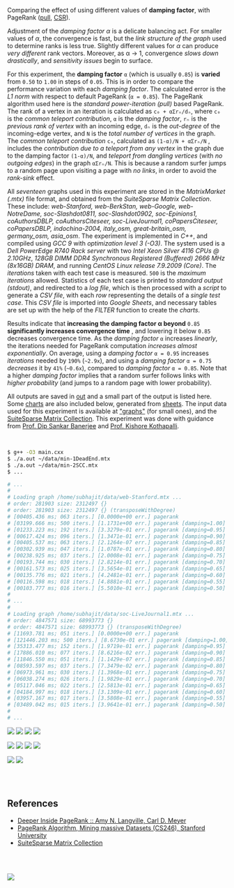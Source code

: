 Comparing the effect of using different values of **damping factor**,
with PageRank ([pull], [CSR]).

Adjustment of the *damping factor α* is a delicate balancing act. For
smaller values of *α*, the convergence is fast, but the *link structure*
*of the graph* used to determine ranks is less true. Slightly different
values for *α* can produce *very different* rank vectors. Moreover, as
α → 1, convergence *slows down drastically*, and *sensitivity issues*
begin to surface.

For this experiment, the **damping factor** `α` (which is usually `0.85`)
is **varied** from `0.50` to `1.00` in steps of `0.05`. This is in order
to compare the performance variation with each *damping factor*. The
calculated error is the *L1 norm* with respect to default PageRank
(`α = 0.85`). The PageRank algorithm used here is the *standard*
*power-iteration (pull)* based PageRank. The rank of a vertex in an
iteration is calculated as `c₀ + αΣrₙ/dₙ`, where `c₀` is the *common*
*teleport contribution*, `α` is the *damping factor*, `rₙ` is the
*previous rank of vertex* with an incoming edge, `dₙ` is the *out-degree*
of the incoming-edge vertex, and `N` is the *total number of vertices*
in the graph. The *common teleport contribution* `c₀`, calculated as
`(1-α)/N + αΣrₙ/N` , includes the *contribution due to a teleport from*
*any vertex* in the graph due to the damping factor `(1-α)/N`, and
*teleport from dangling vertices* (with *no outgoing edges*) in the
graph `αΣrₙ/N`. This is because a random surfer jumps to a random page
upon visiting a page with *no links*, in order to avoid the *rank-sink*
effect.

All *seventeen* graphs used in this experiment are stored in the
*MatrixMarket (.mtx)* file format, and obtained from the *SuiteSparse*
*Matrix Collection*. These include: *web-Stanford, web-BerkStan,*
*web-Google, web-NotreDame, soc-Slashdot0811, soc-Slashdot0902,*
*soc-Epinions1, coAuthorsDBLP, coAuthorsCiteseer, soc-LiveJournal1,*
*coPapersCiteseer, coPapersDBLP, indochina-2004, italy_osm,*
*great-britain_osm, germany_osm, asia_osm*. The experiment is implemented
in *C++*, and compiled using *GCC 9* with *optimization level 3 (-O3)*.
The system used is a *Dell PowerEdge R740 Rack server* with two *Intel*
*Xeon Silver 4116 CPUs @ 2.10GHz*, *128GB DIMM DDR4 Synchronous Registered*
*(Buffered) 2666 MHz (8x16GB) DRAM*, and running *CentOS Linux release*
*7.9.2009 (Core)*. The *iterations* taken with each test case is measured.
`500` is the *maximum iterations* allowed. Statistics of each test case is
printed to *standard output (stdout)*, and redirected to a *log file*,
which is then processed with a *script* to generate a *CSV file*, with
each *row* representing the details of a *single test case*. This
*CSV file* is imported into *Google Sheets*, and necessary tables are set
up with the help of the *FILTER* function to create the *charts*.

Results indicate that **increasing the damping factor α beyond** `0.85`
**significantly increases convergence time** , and lowering it below
`0.85` decreases convergence time. As the *damping factor* `α` increases
*linearly*, the iterations needed for PageRank computation *increases*
*almost exponentially*. On average, using a *damping factor* `α = 0.95`
increases *iterations* needed by `190%` (`~2.9x`), and using a *damping*
*factor* `α = 0.75` *decreases* it by `41%` (`~0.6x`), compared to
*damping factor* `α = 0.85`. Note that a higher *damping factor* implies
that a random surfer follows links with *higher probability* (and jumps
to a random page with lower probability).

All outputs are saved in [out](out/) and a small part of the output is listed
here. Some [charts] are also included below, generated from [sheets]. The input
data used for this experiment is available at ["graphs"] (for small ones), and
the [SuiteSparse Matrix Collection]. This experiment was done with guidance
from [Prof. Dip Sankar Banerjee] and [Prof. Kishore Kothapalli].

<br>

```bash
$ g++ -O3 main.cxx
$ ./a.out ~/data/min-1DeadEnd.mtx
$ ./a.out ~/data/min-2SCC.mtx
$ ...

# ...
#
# Loading graph /home/subhajit/data/web-Stanford.mtx ...
# order: 281903 size: 2312497 {}
# order: 281903 size: 2312497 {} (transposeWithDegree)
# [00405.436 ms; 063 iters.] [0.0000e+00 err.] pagerank
# [03199.666 ms; 500 iters.] [1.1731e+00 err.] pagerank [damping=1.00]
# [01233.223 ms; 192 iters.] [3.3279e-01 err.] pagerank [damping=0.95]
# [00617.424 ms; 096 iters.] [1.3471e-01 err.] pagerank [damping=0.90]
# [00405.537 ms; 063 iters.] [2.1264e-07 err.] pagerank [damping=0.85]
# [00302.939 ms; 047 iters.] [1.0787e-01 err.] pagerank [damping=0.80]
# [00238.925 ms; 037 iters.] [2.0008e-01 err.] pagerank [damping=0.75]
# [00193.744 ms; 030 iters.] [2.8214e-01 err.] pagerank [damping=0.70]
# [00161.573 ms; 025 iters.] [3.5654e-01 err.] pagerank [damping=0.65]
# [00135.776 ms; 021 iters.] [4.2481e-01 err.] pagerank [damping=0.60]
# [00116.598 ms; 018 iters.] [4.8881e-01 err.] pagerank [damping=0.55]
# [00103.777 ms; 016 iters.] [5.5010e-01 err.] pagerank [damping=0.50]
#
# ...
#
# Loading graph /home/subhajit/data/soc-LiveJournal1.mtx ...
# order: 4847571 size: 68993773 {}
# order: 4847571 size: 68993773 {} (transposeWithDegree)
# [11693.781 ms; 051 iters.] [0.0000e+00 err.] pagerank
# [121446.203 ms; 500 iters.] [8.6730e-01 err.] pagerank [damping=1.00]
# [35313.477 ms; 152 iters.] [1.9719e-01 err.] pagerank [damping=0.95]
# [17886.010 ms; 077 iters.] [8.6216e-02 err.] pagerank [damping=0.90]
# [11846.550 ms; 051 iters.] [1.1429e-07 err.] pagerank [damping=0.85]
# [08593.597 ms; 037 iters.] [7.3479e-02 err.] pagerank [damping=0.80]
# [06973.961 ms; 030 iters.] [1.3968e-01 err.] pagerank [damping=0.75]
# [06038.274 ms; 026 iters.] [1.9829e-01 err.] pagerank [damping=0.70]
# [05117.046 ms; 022 iters.] [2.5813e-01 err.] pagerank [damping=0.65]
# [04184.997 ms; 018 iters.] [3.1309e-01 err.] pagerank [damping=0.60]
# [03957.167 ms; 017 iters.] [3.5808e-01 err.] pagerank [damping=0.55]
# [03489.042 ms; 015 iters.] [3.9641e-01 err.] pagerank [damping=0.50]
#
# ...
```

[![](https://i.imgur.com/ttvsORC.png)][sheetp]
[![](https://i.imgur.com/YVoM8E1.png)][sheetp]
[![](https://i.imgur.com/r7EB7hY.png)][sheetp]
[![](https://i.imgur.com/1B9cLJu.png)][sheetp]

[![](https://i.imgur.com/2QJ0YJF.png)][sheetp]
[![](https://i.imgur.com/aUuTeSh.png)][sheetp]
[![](https://i.imgur.com/8my3oJY.png)][sheetp]
[![](https://i.imgur.com/j0sdbpN.png)][sheetp]

[![](https://i.imgur.com/sJVNiOU.gif)][sheetp]
[![](https://i.imgur.com/JGJOuoT.gif)][sheetp]

<br>
<br>


## References

- [Deeper Inside PageRank :: Amy N. Langville, Carl D. Meyer](https://www.slideshare.net/SubhajitSahu/deeper-inside-pagerank-notes)
- [PageRank Algorithm, Mining massive Datasets (CS246), Stanford University](https://www.youtube.com/watch?v=ke9g8hB0MEo)
- [SuiteSparse Matrix Collection]

<br>
<br>

[![](https://i.imgur.com/CxwDsTm.jpg)](https://www.youtube.com/watch?v=jcqkqJnTydU)

[Prof. Dip Sankar Banerjee]: https://sites.google.com/site/dipsankarban/
[Prof. Kishore Kothapalli]: https://cstar.iiit.ac.in/~kkishore/
[SuiteSparse Matrix Collection]: https://suitesparse-collection-website.herokuapp.com
["graphs"]: https://github.com/puzzlef/graphs
[pull]: https://github.com/puzzlef/pagerank-push-vs-pull
[CSR]: https://github.com/puzzlef/pagerank-class-vs-csr
[charts]: https://photos.app.goo.gl/pNs2QeAfC2ainMMy5
[sheets]: https://docs.google.com/spreadsheets/d/1wXeWc4yzw-TotI8hKkJeQXBQHimrgaeiASJKRypSNH4/edit?usp=sharing
[sheetp]: https://docs.google.com/spreadsheets/d/e/2PACX-1vTVQ8z57LZJKtU-A71eFP9gEJfenWZk0fxpnSb6oi9XeiNNJiRWQZN29mfKDpng7-CuN8k2R79aXIuY/pubhtml
